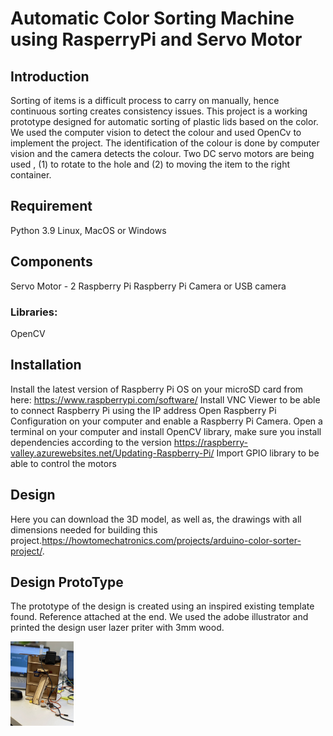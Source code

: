 # Automatic Color Sorting Machine using RasperryPi and Servo Motor

## Introduction

Sorting of items is a difficult process to carry on manually, hence continuous sorting creates consistency issues. This project is a working prototype designed for automatic sorting of plastic lids based on the color. We used the computer vision to detect the colour and used OpenCv to implement the project. The identification of the colour is done by computer vision and the camera detects the colour. Two DC servo motors are being used , (1) to rotate to the hole and (2) to moving the item to the right container.  

## Requirement
Python 3.9
Linux, MacOS or Windows

## Components
Servo Motor - 2
Raspberry Pi
Raspberry Pi Camera or USB camera

### Libraries:
OpenCV

## Installation

Install the latest version of Raspberry Pi OS on your microSD card from here: https://www.raspberrypi.com/software/
Install VNC Viewer to be able to connect Raspberry Pi using the IP address
Open Raspberry Pi Configuration on your computer and enable a Raspberry Pi Camera.
Open a terminal on your computer and install OpenCV library, make sure you install dependencies according to the version https://raspberry-valley.azurewebsites.net/Updating-Raspberry-Pi/ 
Import GPIO library to be able to control the motors 

## Design 

Here you can download the 3D model, as well as, the drawings with all dimensions needed for building this project.https://howtomechatronics.com/projects/arduino-color-sorter-project/. 

## Design ProtoType

The prototype of the design is created using an inspired existing template found. Reference attached at the end. We used the adobe illustrator and printed the design user lazer priter with 3mm wood. 

<img src="IMG_6318.jpg" width="20%"/>  



